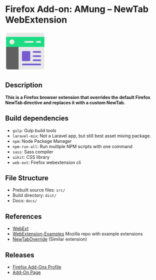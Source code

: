 # Firefox Add-on: AMung – NewTab WebExtension

<img src="uicon.svg" alt="" width="128" border="0" />

## Description

**This is a Firefox browser extension that overrides the default Firefox NewTab directive and replaces it with a custom NewTab.**

## Build dependencies

- `gulp`: Gulp build tools
- `laravel-mix`: Not a Laravel app, but still best asset mixing package.
- `npm`: Node Package Manager
- `npm-run-all`: Run multiple NPM scripts with one command
- `sass`: Sass compiler
- `uikit`: CSS library
- `web-ext`: Firefox webextension cli

## File Structure

- Prebuilt source files: `src/`
- Build directory: `dist/`
- Docs: `docs/`

## References

- [WebExt](https://extensionworkshop.com/documentation/develop/getting-started-with-web-ext/)
- [WebExtension-Examples](https://github.com/mdn/webextensions-examples) Mozilla repo with example extensions
- [NewTabOverride](https://github.com/cadeyrn/newtaboverride) (Similar extension)

## Releases

- [Firefox Add-Ons Profile](https://addons.mozilla.org/en-US/firefox/user/15516825/)
- [Add-On Page](https://addons.mozilla.org/en-US/developers/addon/be49d58ab9ec415cad53)